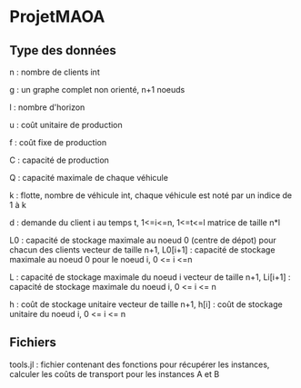 # ProjetMAOA

## Type des données

n : nombre de clients
    int
  
g : un graphe complet non orienté, n+1 noeuds

l : nombre d'horizon

u : coût unitaire de production

f : coût fixe de production

C : capacité de production

Q : capacité maximale de chaque véhicule

k : flotte, nombre de véhicule
    int, chaque véhicule est noté par un indice de 1 à k

d : demande du client i au temps t, 1<=i<=n, 1<=t<=l
    matrice de taille n*l

L0 : capacité de stockage maximale au noeud 0 (centre de dépot) pour chacun des clients
     vecteur de taille n+1, L0[i+1] : capacité de stockage maximale au noeud 0 pour le noeud i, 0 <= i <=n
     
L : capacité de stockage maximale du noeud i
     vecteur de taille n+1, Li[i+1] : capacité de stockage maximale du noeud i, 0 <= i <= n
     
h : coût de stockage unitaire
    vecteur de taille n+1, h[i] : coût de stockage unitaire du noeud i,  0 <= i <= n
    
## Fichiers 

tools.jl : fichier contenant des fonctions pour récupérer les instances, calculer les coûts de transport pour les instances A et B
